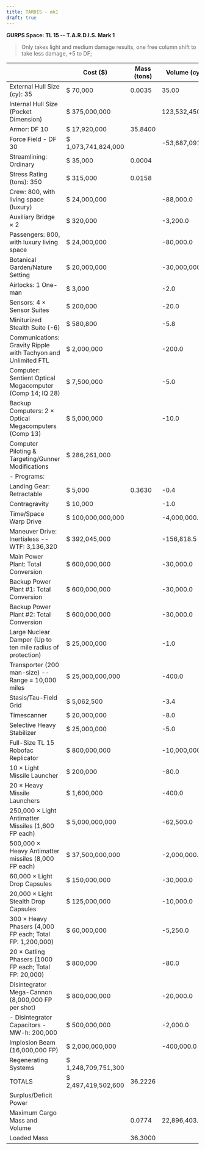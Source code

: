 ```yaml
---
title: TARDIS - mk1
draft: true
---
```

**GURPS Space: TL 15 -- T.A.R.D.I.S. Mark 1**
> Only takes light and medium damage results, one free column shift
to take less damage, +5 to DF;

||Cost ($)|Mass (tons)|Volume (cy)|Power (MW)|
|--- |--- |--- |--- |--- |
|External Hull Size (cy): 35|$ 70,000|0.0035|35.00||
|Internal Hull Size (Pocket Dimension)|$ 375,000,000||123,532,450.0||
|Armor: DF 10|$ 17,920,000|35.8400|||
|Force Field - DF 30|$ 1,073,741,824,000||-53,687,091.2|-4.0|
|Streamlining: Ordinary|$ 35,000|0.0004|||
|Stress Rating (tons): 350|$ 315,000|0.0158|||
|Crew: 800, with living space (luxury)|$ 24,000,000||-88,000.0||
|Auxiliary Bridge × 2|$ 320,000||-3,200.0||
|Passengers: 800, with luxury living space|$ 24,000,000||-80,000.0||
|Botanical Garden/Nature Setting|$ 20,000,000||-30,000,000.0||
|Airlocks: 1 One-man|$ 3,000||-2.0||
|Sensors: 4 × Sensor Suites|$ 200,000||-20.0|-4.0|
|Miniturized Stealth Suite (-6)|$ 580,800||-5.8|-16.0|
|Communications: Gravity Ripple with Tachyon and Unlimited FTL|$ 2,000,000||-200.0|-100.0|
|Computer: Sentient Optical Megacomputer (Comp 14; IQ 28)|$ 7,500,000||-5.0||
|Backup Computers: 2 × Optical Megacomputers (Comp 13)|$ 5,000,000||-10.0||
|Computer Piloting & Targeting/Gunner Modifications|$ 286,261,000||||
|- Programs:|||||
|Landing Gear: Retractable|$ 5,000|0.3630|-0.4||
|Contragravity|$ 10,000||-1.0|-2.0|
|Time/Space Warp Drive|$ 100,000,000,000||-4,000,000.0|-500,000.0|
|Maneuver Drive: Inertialess -- WTF: 3,136,320|$ 392,045,000||-156,818.5|-313,632.0|
|Main Power Plant: Total Conversion|$ 600,000,000||-30,000.0|2,000,000.0|
|Backup Power Plant #1: Total Conversion|$ 600,000,000||-30,000.0|2,000,000.0|
|Backup Power Plant #2: Total Conversion|$ 600,000,000||-30,000.0|2,000,000.0|
|Large Nuclear Damper (Up to ten mile radius of protection)|$ 25,000,000||-1.0|-0.1|
|Transporter (200 man-size) -- Range = 10,000 miles|$ 25,000,000,000||-400.0|-2,000.0|
|Stasis/Tau-Field Grid|$ 5,062,500||-3.4|-4.5|
|Timescanner|$ 20,000,000||-8.0||
|Selective Heavy Stabilizer|$ 25,000,000||-5.0|-5.0|
|Full-Size TL 15 Robofac Replicator|$ 800,000,000||-10,000,000.0|-100,000.0|
|10 × Light Missile Launcher|$ 200,000||-80.0|-100.0|
|20 × Heavy Missile Launchers|$ 1,600,000||-400.0|-400.0|
|250,000 × Light Antimatter Missiles (1,600 FP each)|$ 5,000,000,000||-62,500.0||
|500,000 × Heavy Antimatter missiles (8,000 FP each)|$ 37,500,000,000||-2,000,000.0||
|60,000 × Light Drop Capsules|$ 150,000,000||-30,000.0||
|20,000 × Light Stealth Drop Capsules|$ 125,000,000||-10,000.0||
|300 × Heavy Phasers (4,000 FP each; Total FP: 1,200,000)|$ 60,000,000||-5,250.0|-120,000.0|
|20 × Gatling Phasers (1000 FP each; Total FP: 20,000)|$ 800,000||-80.0|-2,000.0|
|Disintegrator Mega-Cannon (8,000,000 FP per shot)|$ 800,000,000||-20,000.0||
|- Disintegrator Capacitors - MW-h: 200,000|$ 500,000,000||-2,000.0||
|Implosion Beam (16,000,000 FP)|$ 2,000,000,000||-400,000.0|-800,000.0|
|Regenerating Systems|$ 1,248,709,751,300||||
|TOTALS|$ 2,497,419,502,600|36.2226|||
|Surplus/Deficit Power||||4,161,732.4|
|Maximum Cargo Mass and Volume||0.0774|22,896,403.8||
|Loaded Mass||36.3000|||
